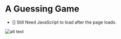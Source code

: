 # A Guessing Game

- [] Still Need JavaScript to load after the page loads.


![alt text](http://pngimg.com/uploads/question_mark/question_mark_PNG129.png "JavaScript")